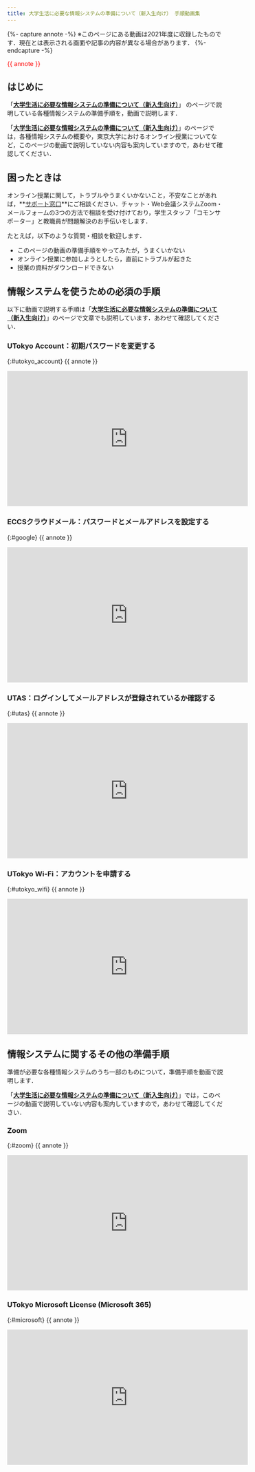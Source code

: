 ```yaml
---
title: 大学生活に必要な情報システムの準備について（新入生向け） 手順動画集
---
```


{%- capture annote -%}
※このページにある動画は2021年度に収録したものです．現在とは表示される画面や記事の内容が異なる場合があります．
{%- endcapture -%}

<span style="color: red;">{{ annote }}</span>

## はじめに

「**[大学生活に必要な情報システムの準備について（新入生向け）](/oc/)**」 のページで説明している各種情報システムの準備手順を，動画で説明します．

「**[大学生活に必要な情報システムの準備について（新入生向け）](/oc/)**」のページでは，各種情報システムの概要や，東京大学におけるオンライン授業についてなど，このページの動画で説明していない内容も案内していますので，あわせて確認してください．

## 困ったときは

オンライン授業に関して，トラブルやうまくいかないこと，不安なことがあれば，**[サポート窓口](/support/)**にご相談ください．チャット・Web会議システムZoom・メールフォームの3つの方法で相談を受け付けており，学生スタッフ「コモンサポーター」と教職員が問題解決のお手伝いをします．

たとえば，以下のような質問・相談を歓迎します．

- このページの動画の準備手順をやってみたが，うまくいかない
- オンライン授業に参加しようとしたら，直前にトラブルが起きた
- 授業の資料がダウンロードできない

## 情報システムを使うための必須の手順
以下に動画で説明する手順は「**[大学生活に必要な情報システムの準備について（新入生向け）](/oc/#important)**」のページで文章でも説明しています．あわせて確認してください．

### UTokyo Account：初期パスワードを変更する
{:#utokyo_account}
{{ annote }}
<iframe width="560" height="315" src="https://www.youtube.com/embed/lHetGzjAqno" title="YouTube video player" frameborder="0" allow="accelerometer; autoplay; clipboard-write; encrypted-media; gyroscope; picture-in-picture" allowfullscreen></iframe>

### ECCSクラウドメール：パスワードとメールアドレスを設定する
{:#google}
{{ annote }}
<iframe width="560" height="315" src="https://www.youtube.com/embed/a8R0R_mMad0" title="YouTube video player" frameborder="0" allow="accelerometer; autoplay; clipboard-write; encrypted-media; gyroscope; picture-in-picture" allowfullscreen></iframe>

### UTAS：ログインしてメールアドレスが登録されているか確認する
{:#utas}
{{ annote }}
<iframe width="560" height="315" src="https://www.youtube.com/embed/OLkhBj48ExE" title="YouTube video player" frameborder="0" allow="accelerometer; autoplay; clipboard-write; encrypted-media; gyroscope; picture-in-picture" allowfullscreen></iframe>

### UTokyo Wi-Fi：アカウントを申請する
{:#utokyo_wifi}
{{ annote }}
<iframe width="560" height="315" src="https://www.youtube.com/embed/2n3xk6ofsfg" title="YouTube video player" frameborder="0" allow="accelerometer; autoplay; clipboard-write; encrypted-media; gyroscope; picture-in-picture" allowfullscreen></iframe>

## 情報システムに関するその他の準備手順
準備が必要な各種情報システムのうち一部のものについて，準備手順を動画で説明します．

「**[大学生活に必要な情報システムの準備について（新入生向け）](/oc/)**」では，このページの動画で説明していない内容も案内していますので，あわせて確認してください．
### Zoom
{:#zoom}
{{ annote }}
<iframe width="560" height="315" src="https://www.youtube.com/embed/f-o-fRJQRag" title="YouTube video player" frameborder="0" allow="accelerometer; autoplay; clipboard-write; encrypted-media; gyroscope; picture-in-picture" allowfullscreen></iframe>

### UTokyo Microsoft License (Microsoft 365)
{:#microsoft}
{{ annote }}
<iframe width="560" height="315" src="https://www.youtube.com/embed/IVpyO-CjCWg" title="YouTube video player" frameborder="0" allow="accelerometer; autoplay; clipboard-write; encrypted-media; gyroscope; picture-in-picture" allowfullscreen></iframe>
